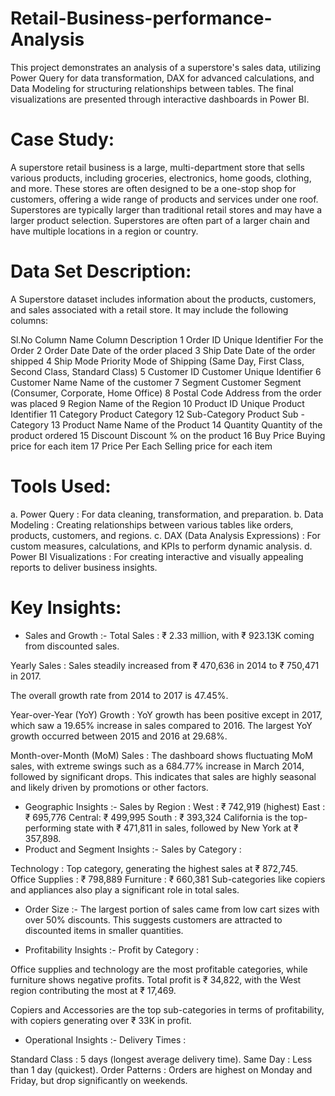 # Retail-Business-performance-Analysis
This project demonstrates an analysis of a superstore's sales data, utilizing Power Query for data transformation, DAX for advanced calculations, and Data Modeling for structuring relationships between tables. The final visualizations are presented through interactive dashboards in Power BI.

# Case Study:
A superstore retail business is a large, multi-department store that sells various products, including groceries, electronics, home goods, clothing, and more. These stores are often designed to be a one-stop shop for customers, offering a wide range of products and services under one roof. Superstores are typically larger than traditional retail stores and may have a larger product selection. Superstores are often part of a larger chain and have multiple locations in a region or country.

# Data Set Description:
A Superstore dataset includes information about the products, customers, and sales associated with a retail store. It may include the following columns:

Sl.No	Column Name	Column Description
1	Order ID	Unique Identifier For the Order
2	Order Date	Date of the order placed
3	Ship Date	Date of the order shipped
4	Ship Mode	Priority Mode of Shipping (Same Day, First Class, Second Class, Standard Class)
5	Customer ID	Customer Unique Identifier
6	Customer Name	Name of the customer
7	Segment	Customer Segment (Consumer, Corporate, Home Office)
8	Postal Code	Address from the order was placed
9	Region	Name of the Region
10	Product ID	Unique Product Identifier
11	Category	Product Category
12	Sub-Category	Product Sub - Category
13	Product Name	Name of the Product
14	Quantity	Quantity of the product ordered
15	Discount	Discount % on the product
16	Buy Price	Buying price for each item
17	Price	Per Each Selling price for each item

# Tools Used:
a. Power Query : For data cleaning, transformation, and preparation.
b. Data Modeling : Creating relationships between various tables like orders, products, customers, and regions.
c. DAX (Data Analysis Expressions) : For custom measures, calculations, and KPIs to perform dynamic analysis.
d. Power BI Visualizations : For creating interactive and visually appealing reports to deliver business insights.

# Key Insights:
* Sales and Growth :-
Total Sales : ₹ 2.33 million, with ₹ 923.13K coming from discounted sales.

Yearly Sales : Sales steadily increased from ₹ 470,636 in 2014 to ₹ 750,471 in 2017.

The overall growth rate from 2014 to 2017 is 47.45%.

Year-over-Year (YoY) Growth : YoY growth has been positive except in 2017, which saw a 19.65% increase in sales compared to 2016. The largest YoY growth occurred between 2015 and 2016 at 29.68%.

Month-over-Month (MoM) Sales : The dashboard shows fluctuating MoM sales, with extreme swings such as a 684.77% increase in March 2014, followed by significant drops. This indicates that sales are highly seasonal and likely driven by promotions or other factors.

* Geographic Insights :-
Sales by Region :
West : ₹ 742,919 (highest)
East : ₹ 695,776
Central: ₹ 499,995
South : ₹ 393,324
California is the top-performing state with ₹ 471,811 in sales, followed by New York at ₹ 357,898.
* Product and Segment Insights :-
Sales by Category :

Technology : Top category, generating the highest sales at ₹ 872,745.
Office Supplies : ₹ 798,889
Furniture : ₹ 660,381
Sub-categories like copiers and appliances also play a significant role in total sales.

* Order Size :-
The largest portion of sales came from low cart sizes with over 50% discounts. This suggests customers are attracted to discounted items in smaller quantities.

* Profitability Insights :-
Profit by Category :

Office supplies and technology are the most profitable categories, while furniture shows negative profits.
Total profit is ₹ 34,822, with the West region contributing the most at ₹ 17,469.

Copiers and Accessories are the top sub-categories in terms of profitability, with copiers generating over ₹ 33K in profit.

* Operational Insights :-
Delivery Times :

Standard Class : 5 days (longest average delivery time).
Same Day : Less than 1 day (quickest).
Order Patterns : Orders are highest on Monday and Friday, but drop significantly on weekends.
